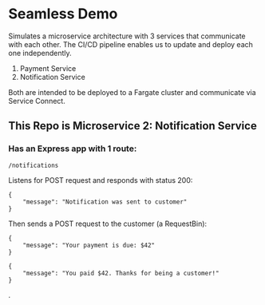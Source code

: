 # Seamless Demo

Simulates a microservice architecture with 3 services that communicate with each other. The CI/CD pipeline enables us to update and deploy each one independently.

1. Payment Service
2. Notification Service

Both are intended to be deployed to a Fargate cluster and communicate via Service Connect.

## This Repo is Microservice 2: Notification Service

### Has an Express app with 1 route:

`/notifications`

Listens for POST request and responds with status 200:
```
{
    "message": "Notification was sent to customer"
}
```

Then sends a POST request to the customer (a RequestBin):
```
{
    "message": "Your payment is due: $42"
}
```
```
{
    "message": "You paid $42. Thanks for being a customer!"
}
```
.
